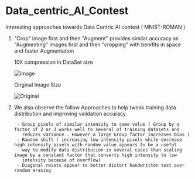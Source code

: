 # Data_centric_AI_Contest 
Interesting approaches towards Data Centric AI contest ( MNIST-ROMAN )

1.  "Crop" image first  and then "Augment" provides similar accuracy as "Augmenting" Images first and then "cropping"  with benifits in space and faster Augmentation

     10X compression in DataSet size

	![image](https://user-images.githubusercontent.com/4832280/131283487-3a891061-6175-471b-9ac3-2122bed56db4.png)
	
      Original Image Size 
  
     ![Original](https://user-images.githubusercontent.com/4832280/131283812-470058c7-90ff-46f9-ba3b-665aa994f694.PNG)





2.  We also observe the follow Approaches to help tweak training data distribution and improving validation accuracy  
      
         - Group pixels of similar intensity to same value ( Group by a factor of 2 or 3 works well to several of training datasets and
           reduces variance . However a large Group factor increases bias )
         - Random shift ( increasing low intensity pixels while decrease high intensity pixels with random value appears to be a useful
           way to modify data distribution in several cases than scaling image by a constant factor that converts high intensity to low
           intensity because of overflow)
         - Diagonal resets appear to better distort handwritten text over random erasing
         
         


